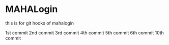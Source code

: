 # MAHALogin
this is for git hooks  of mahalogin

1st commit
2nd commit
3rd commit
4th commit
5th commit
6th commit
10th commit
